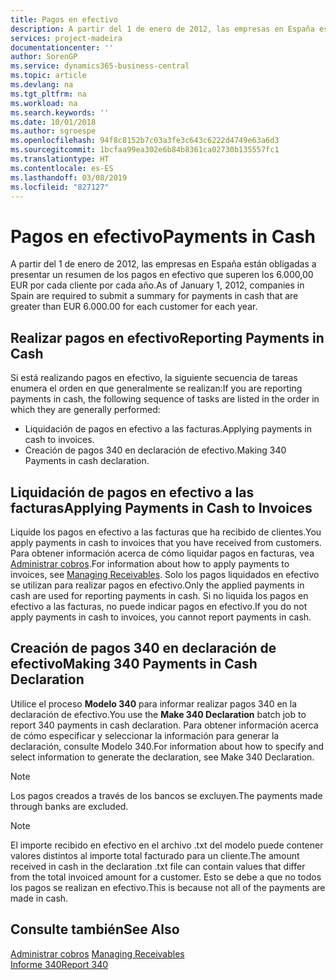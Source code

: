 ```yaml
---
title: Pagos en efectivo
description: A partir del 1 de enero de 2012, las empresas en España están obligadas a presentar un resumen de los pagos en efectivo que superen los 6.000,00 EUR por cada cliente por cada año.
services: project-madeira
documentationcenter: ''
author: SorenGP
ms.service: dynamics365-business-central
ms.topic: article
ms.devlang: na
ms.tgt_pltfrm: na
ms.workload: na
ms.search.keywords: ''
ms.date: 10/01/2018
ms.author: sgroespe
ms.openlocfilehash: 94f8c8152b7c03a3fe3c643c6222d4749e63a6d3
ms.sourcegitcommit: 1bcfaa99ea302e6b84b8361ca02730b135557fc1
ms.translationtype: HT
ms.contentlocale: es-ES
ms.lasthandoff: 03/08/2019
ms.locfileid: "827127"
---
```

# <a name="payments-in-cash"></a><span data-ttu-id="52cdf-103">Pagos en efectivo</span><span class="sxs-lookup"><span data-stu-id="52cdf-103">Payments in Cash</span></span>
<span data-ttu-id="52cdf-104">A partir del 1 de enero de 2012, las empresas en España están obligadas a presentar un resumen de los pagos en efectivo que superen los 6.000,00 EUR por cada cliente por cada año.</span><span class="sxs-lookup"><span data-stu-id="52cdf-104">As of January 1, 2012, companies in Spain are required to submit a summary for payments in cash that are greater than EUR 6.000.00 for each customer for each year.</span></span>  

## <a name="reporting-payments-in-cash"></a><span data-ttu-id="52cdf-105">Realizar pagos en efectivo</span><span class="sxs-lookup"><span data-stu-id="52cdf-105">Reporting Payments in Cash</span></span>  
<span data-ttu-id="52cdf-106">Si está realizando pagos en efectivo, la siguiente secuencia de tareas enumera el orden en que generalmente se realizan:</span><span class="sxs-lookup"><span data-stu-id="52cdf-106">If you are reporting payments in cash, the following sequence of tasks are listed in the order in which they are generally performed:</span></span>  

- <span data-ttu-id="52cdf-107">Liquidación de pagos en efectivo a las facturas.</span><span class="sxs-lookup"><span data-stu-id="52cdf-107">Applying payments in cash to invoices.</span></span>  
- <span data-ttu-id="52cdf-108">Creación de pagos 340 en declaración de efectivo.</span><span class="sxs-lookup"><span data-stu-id="52cdf-108">Making 340 Payments in cash declaration.</span></span>  

## <a name="applying-payments-in-cash-to-invoices"></a><span data-ttu-id="52cdf-109">Liquidación de pagos en efectivo a las facturas</span><span class="sxs-lookup"><span data-stu-id="52cdf-109">Applying Payments in Cash to Invoices</span></span>  
<span data-ttu-id="52cdf-110">Liquide los pagos en efectivo a las facturas que ha recibido de clientes.</span><span class="sxs-lookup"><span data-stu-id="52cdf-110">You apply payments in cash to invoices that you have received from customers.</span></span> <span data-ttu-id="52cdf-111">Para obtener información acerca de cómo liquidar pagos en facturas, vea [Administrar cobros](../../receivables-manage-receivables.md).</span><span class="sxs-lookup"><span data-stu-id="52cdf-111">For information about how to apply payments to invoices, see [Managing Receivables](../../receivables-manage-receivables.md).</span></span> <span data-ttu-id="52cdf-112">Solo los pagos liquidados en efectivo se utilizan para realizar pagos en efectivo.</span><span class="sxs-lookup"><span data-stu-id="52cdf-112">Only the applied payments in cash are used for reporting payments in cash.</span></span> <span data-ttu-id="52cdf-113">Si no liquida los pagos en efectivo a las facturas, no puede indicar pagos en efectivo.</span><span class="sxs-lookup"><span data-stu-id="52cdf-113">If you do not apply payments in cash to invoices, you cannot report payments in cash.</span></span>  

## <a name="making-340-payments-in-cash-declaration"></a><span data-ttu-id="52cdf-114">Creación de pagos 340 en declaración de efectivo</span><span class="sxs-lookup"><span data-stu-id="52cdf-114">Making 340 Payments in Cash Declaration</span></span>  
<span data-ttu-id="52cdf-115">Utilice el proceso **Modelo 340** para informar realizar pagos 340 en la declaración de efectivo.</span><span class="sxs-lookup"><span data-stu-id="52cdf-115">You use the **Make 340 Declaration** batch job to report 340 payments in cash declaration.</span></span> <span data-ttu-id="52cdf-116">Para obtener información acerca de cómo especificar y seleccionar la información para generar la declaración, consulte Modelo 340.</span><span class="sxs-lookup"><span data-stu-id="52cdf-116">For information about how to specify and select information to generate the declaration, see Make 340 Declaration.</span></span>  

> [!NOTE]  
>  <span data-ttu-id="52cdf-117">Los pagos creados a través de los bancos se excluyen.</span><span class="sxs-lookup"><span data-stu-id="52cdf-117">The payments made through banks are excluded.</span></span>  

> [!NOTE]  
>  <span data-ttu-id="52cdf-118">El importe recibido en efectivo en el archivo .txt del modelo puede contener valores distintos al importe total facturado para un cliente.</span><span class="sxs-lookup"><span data-stu-id="52cdf-118">The amount received in cash in the declaration .txt file can contain values that differ from the total invoiced amount for a customer.</span></span> <span data-ttu-id="52cdf-119">Esto se debe a que no todos los pagos se realizan en efectivo.</span><span class="sxs-lookup"><span data-stu-id="52cdf-119">This is because not all of the payments are made in cash.</span></span>  

## <a name="see-also"></a><span data-ttu-id="52cdf-120">Consulte también</span><span class="sxs-lookup"><span data-stu-id="52cdf-120">See Also</span></span>  
<span data-ttu-id="52cdf-121">[Administrar cobros](../../receivables-manage-receivables.md)   </span><span class="sxs-lookup"><span data-stu-id="52cdf-121">[Managing Receivables](../../receivables-manage-receivables.md)   </span></span>  
 [<span data-ttu-id="52cdf-122">Informe 340</span><span class="sxs-lookup"><span data-stu-id="52cdf-122">Report 340</span></span>](report-340.md)
